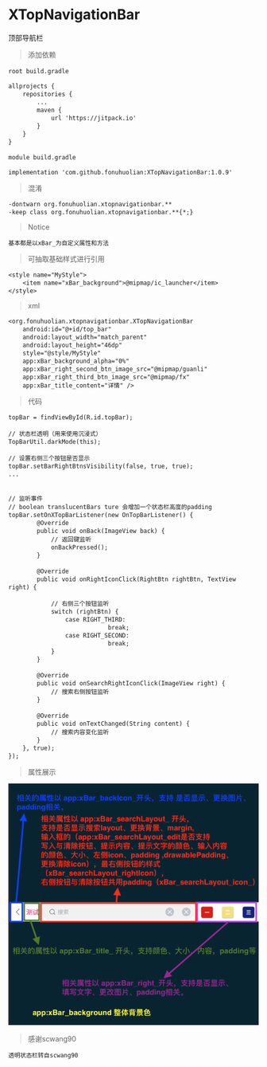 # XTopNavigationBar
顶部导航栏

> 添加依赖

`root build.gradle `
```
allprojects {
    repositories {
        ...
        maven {
            url 'https://jitpack.io'
        }
    }
}
```
`module build.gradle `
```
implementation 'com.github.fonuhuolian:XTopNavigationBar:1.0.9'
```

> 混淆
```
-dontwarn org.fonuhuolian.xtopnavigationbar.**
-keep class org.fonuhuolian.xtopnavigationbar.**{*;}
```

> Notice
```
基本都是以xBar_为自定义属性和方法
```
> 可抽取基础样式进行引用
```
<style name="MyStyle">
    <item name="xBar_background">@mipmap/ic_launcher</item>
</style>
```

> xml

```
<org.fonuhuolian.xtopnavigationbar.XTopNavigationBar
    android:id="@+id/top_bar"
    android:layout_width="match_parent"
    android:layout_height="46dp"
    style="@style/MyStyle"
    app:xBar_background_alpha="0%"
    app:xBar_right_second_btn_image_src="@mipmap/guanli"
    app:xBar_right_third_btn_image_src="@mipmap/fx"
    app:xBar_title_content="详情" />
```

> 代码

```
topBar = findViewById(R.id.topBar);

// 状态栏透明（用来使用沉浸式）
TopBarUtil.darkMode(this);

// 设置右侧三个按钮是否显示
topBar.setBarRightBtnsVisibility(false, true, true);
...


// 监听事件
// boolean translucentBars ture 会增加一个状态栏高度的padding
topBar.setOnXTopBarListener(new OnTopBarListener() {
        @Override
        public void onBack(ImageView back) {
            // 返回键监听
            onBackPressed();
        }

        @Override
        public void onRightIconClick(RightBtn rightBtn, TextView right) {

            // 右侧三个按钮监听
            switch (rightBtn) {
                case RIGHT_THIRD:
                            break;
                case RIGHT_SECOND:
                            break;
            }
        }

        @Override
        public void onSearchRightIconClick(ImageView right) {
            // 搜索右侧按钮监听
        }

        @Override
        public void onTextChanged(String content) {
            // 搜索内容变化监听
        }
    }, true);
});
```

> 属性展示

![属性](https://github.com/fonuhuolian/XTopNavigationBar/blob/master/app/doc/info.png?raw=true)

> 感谢scwang90
```
透明状态栏转自scwang90
```
